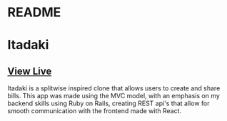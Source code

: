 # README
# Itadaki

## [View Live](http://itadaki.herokuapp.com/)

Itadaki is a splitwise inspired clone that allows users to create and share bills. This app was made using the MVC model, with an emphasis on my backend skills using Ruby on Rails, creating REST api's that allow for smooth communication with the frontend made with React.


